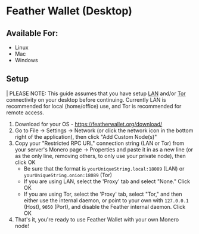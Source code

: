 # Feather Wallet (Desktop)

## Available For:

- Linux
- Mac
- Windows

## Setup

| PLEASE NOTE: This guide assumes that you have setup [LAN](https://docs.start9.com/0.3.5.x/user-manual/trust-ca) and/or [Tor](https://docs.start9.com/0.3.5.x/user-manual/connecting-tor#using-native-apps) connectivity on your desktop before continuing. Currently LAN is recommended for local (home/office) use, and Tor is recommended for remote access.

1. Download for your OS - https://featherwallet.org/download/
1. Go to File -> Settings -> Network (or click the network icon in the bottom right of the application), then click "Add Custom Node(s)"
1. Copy your "Restricted RPC URL" connection string (LAN or Tor) from your server's Monero page -> Properties and paste it in as a new line (or as the only line, removing others, to only use your private node), then click OK
   - Be sure that the format is `yourUniqueString.local:18089` (LAN) or `yourUniqueString.onion:18089` (Tor)
   - If you are using LAN, select the 'Proxy' tab and select "None." Click OK
   - If you are using Tor, select the 'Proxy' tab, select "Tor," and then either use the internal daemon, or point to your own with `127.0.0.1` (Host), `9050` (Port), and disable the Feather internal daemon. Click OK
1. That's it, you're ready to use Feather Wallet with your own Monero node!
